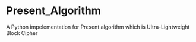 # Present_Algorithm
A Python impelementation for Present algorithm which is Ultra-Lightweight Block Cipher
